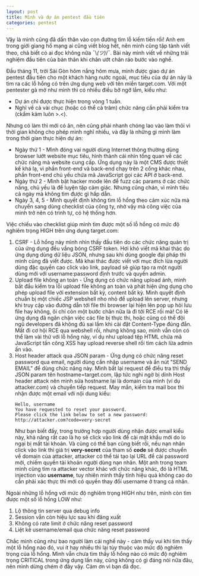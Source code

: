 ```yaml
---
layout: post
title: Mình và dự án pentest đầu tiên
categories: pentest
---
```

Vậy là mình cũng đã dấn thân vào con đường tìm lỗ kiếm tiền rồi! Anh em trong giới giang hồ mạng ai cũng viết blog hết, nên mình cũng tập tành viết theo, chả biết có ai đọc không nữa ¯\\_(ツ)_/¯. Bài này mình viết về những trải nghiệm đầu tiên của bản thân khi chân ướt chân ráo bước vào nghề.

Đầu tháng 11, trời Sài Gòn hôm nắng hôm mưa, mình được giao dự án pentest đầu tiên cho một khách hàng nước ngoài, mục tiêu của dự án này là tìm ra các lỗ hổng có trên ứng dụng web với tên miền target.com. Với một pentester gà mờ như mình thì có nhiều điều bỡ ngỡ lắm, kiểu như:
* Dự án chỉ được thực hiện trong vòng 1 tuần.
* Nghĩ về cả vài chục (hoặc có thể cả trăm) chức năng cần phải kiểm tra (ckầm kảm luôn >.<).

Nhưng có làm thì mới có ăn, nên cũng phải nhanh chóng lao vào làm thôi vì thời gian không cho phép mình nghĩ nhiều, và đây là những gì mình làm trong thời gian thực hiện dự án:
* Ngày thứ 1 - Mình đóng vai người dùng Internet thông thường dùng browser lướt website mục tiêu, hình thành cái nhìn tổng quan về các chức năng mà website cung cấp. Ứng dụng này là một CMS được thiết kế khá lạ, vì phần front-end và back-end chạy trên 2 cổng khác nhau, phần front-end chủ yếu chứa mã JavaScript gọi các API ở back-end.
* Ngày thứ 2 - Mình bật hacker mode lên để fuzz các params ở các chức năng, chủ yếu là để luyện tập cảm giác. Nhưng cũng chán, vì mình tiêu cả ngày mà không tìm được gì hấp dẫn.
* Ngày 3, 4, 5 - Mình quyết định không tìm lỗ hổng theo cảm xúc nữa mà chuyển sang dùng checklist của công ty, nhờ vậy mà công việc của mình trở nên có trình tự, có hệ thống hơn.

Việc chiếu vào checklist giúp mình tìm được một số lỗ hổng có mức độ nghiêm trọng HIGH trên ứng dụng target.com:
1. CSRF - Lỗ hổng này mình nhìn thấy đầu tiên do các chức năng quản trị của ứng dụng đều vắng bóng CSRF token. Hơi khó viết mã khai thác do ứng dụng dùng dữ liệu JSON, nhưng sau khi dùng google đại pháp thì mình cũng đã viết được. Mã khai thác được viết với mục đích lừa người dùng đặc quyền cao click vào link, payload sẽ giúp tạo ra một người dùng mới với username:password định trước và quyền admin.
1. Upload file không an toàn - Ứng dụng có chức năng upload ảnh, mình bắt đầu kiểm tra lỗi upload file không an toàn và phát hiện ứng dụng cho phép upload file với extension bất kỳ, content bất kỳ. Mình quyết định chuẩn bị một chiếc JSP webshell nho nhỏ để upload lên server, nhưng khi truy cập vào đường dẫn tới file thì browser lại hiện lên pop up hỏi lưu file hay không, ôi chỉ còn một bước chân nữa là đi tới RCE rồi mà! Có lẽ ứng dụng đã ngăn chặn việc các file bị thực thi, hoặc cũng có thể đội ngũ developers đã không đủ sai lầm khi cài đặt Content-Type đúng đắn. Mất đi cơ hội RCE qua webshell rồi, nhưng không sao, mình vẫn còn có thể làm vài thứ với lỗ hổng này, ví dụ như upload tệp HTML chứa mã JavaScript tấn công XSS hay upload reverse shell rồi tìm cách lừa admin ấn vào.
1. Host header attack qua JSON param - Ứng dụng có chức năng reset password qua email, người dùng cần nhập username và ấn nút "SEND EMAIL" để dùng chức năng này. Mình bắt lại request để điều tra thì thấy JSON param tên hostname=target.com, lập tức nghi ngờ bị dính Host header attack nên mình sửa hostname lại là domain của mình (ví dụ attacker.com) và chuyển tiếp request. May mắn, kiểm tra mail box thì nhận được một email với nội dung kiểu:
    ```
    Hello, username
    You have requested to reset your password.
    Please click the link below to set a new password: http://attacker.com?code=very-secret
    ```
    Như bạn biết đấy, trong trường hợp người dùng nhận được email kiểu này, khả năng rất cao là họ sẽ click vào link để cài mật khẩu mới do lo ngại bị mất tài khoản. Và cũng có thể bạn cũng biết rồi, nếu nạn nhân click vào link thì giá trị **very-secret** của tham số **code** sẽ được chuyển về domain của attacker, attacker có thể tái tạo lại URL để cài password mới, chiếm quyền tài khoản người dùng nạn nhân. Một anh trong team mình cũng tìm ra attacker vector khác với chức năng khác, đó là HTML injection vào **username**, tuy nhiên mình thấy tính hiệu quả không cao do cần phải xác thực thì mới có quyền thay đổi username ở trang cá nhân.

Ngoài những lỗ hổng với mức độ nghiêm trọng HIGH như trên, mình còn tìm được một số lỗ hổng LOW như:
1. Lộ thông tin server qua debug info
1. Session vẫn còn hiệu lực sau khi đăng xuất
1. Không có rate limit ở chức năng reset password
1. Liệt kê username/email qua chức năng reset password

Chắc mình cũng như bao người làm cái nghề này - cảm thấy vui khi tìm thấy một lỗ hổng nào đó, vui ít hay nhiều thì lại tùy thuộc vào mức độ nghiêm trọng của lỗ hổng. Mình vẫn chưa tìm thấy lỗ hổng nào có mức độ nghiêm trọng CRITICAL trong ứng dụng lần này, cũng không có gì đáng nói nữa đâu, nên mình dừng chém ở đây vậy. Cảm ơn vì bạn đã đọc.
